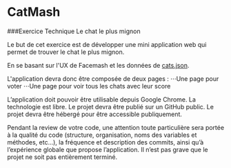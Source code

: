 # CatMash

###Exercice Technique
Le chat le plus mignon

Le but de cet exercice est de développer une mini application web qui permet de trouver le chat le plus mignon.  

En se basant sur l'UX de Facemash et les données de [cats.json](https://latelier.co/data/cats.json).  

L'application devra donc être composée de deux pages :
⋅⋅⋅Une page pour voter
⋅⋅⋅Une page pour voir tous les chats avec leur score  

L’application doit pouvoir être utilisable depuis Google Chrome.
La technologie est libre. 
Le projet devra être publié sur un GitHub public.
Le projet devra être hébergé pour être accessible publiquement.  

Pendant la review de votre code, une attention toute particulière sera portée à la qualité du code (structure, organisation, noms des variables et méthodes, etc...), la fréquence et description des commits, ainsi qu’à l’expérience globale que propose l’application.
Il n’est pas grave que le projet ne soit pas entièrement terminé.

